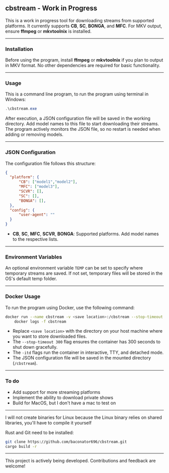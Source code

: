 
## cbstream - Work in Progress

This is a work in progress tool for downloading streams from supported platforms. It currently supports **CB**, **SC**, **BONGA**, and **MFC**. For MKV output, ensure **ffmpeg** or **mkvtoolnix** is installed.

---

### Installation

Before using the program, install **ffmpeg** or **mkvtoolnix** if you plan to output in MKV format. No other dependencies are required for basic functionality.

---

### Usage

This is a command line program, to run the program using terminal in Windows:

```powershell
.\cbstream.exe
```

After execution, a JSON configuration file will be saved in the working directory. Add model names to this file to start downloading their streams. The program actively monitors the JSON file, so no restart is needed when adding or removing models.

---

### JSON Configuration

The configuration file follows this structure:

```json
{
  "platform": {
      "CB": ["model1","model2"],
      "MFC": ["model3"],
      "SCVR": [],
      "SC": [],
      "BONGA": [],
  },
  "config": {
      "user-agent": ""
  }
}
```

- **CB**, **SC**, **MFC**, **SCVR**, **BONGA**: Supported platforms. Add model names to the respective lists.

---

### Environment Variables

An optional environment variable `TEMP` can be set to specify where temporary streams are saved. If not set, temporary files will be stored in the OS's default temp folder.

---

### Docker Usage

To run the program using Docker, use the following command:

```bash
docker run --name cbstream -v <save location>:/cbstream --stop-timeout 300 -itd ghcr.io/baconator696/cbstream:latest && \
    docker logs -f cbstream
```

- Replace `<save location>` with the directory on your host machine where you want to store downloaded files.
- The `--stop-timeout 300` flag ensures the container has 300 seconds to shut down gracefully.
- The `-itd` flags run the container in interactive, TTY, and detached mode.
- The JSON configuration file will be saved in the mounted directory (`/cbstream`).

---

### To do
- Add support for more streaming platforms
- Implement the ability to download private shows
- Build for MacOS, but I don't have a mac to test on

---
I will not create binaries for Linux because the Linux binary relies on shared libraries, you'll have to compile it yourself

Rust and Git need to be installed:
```bash
git clone https://github.com/baconator696/cbstream.git
cargo build -r
```
---

This project is actively being developed. Contributions and feedback are welcome!